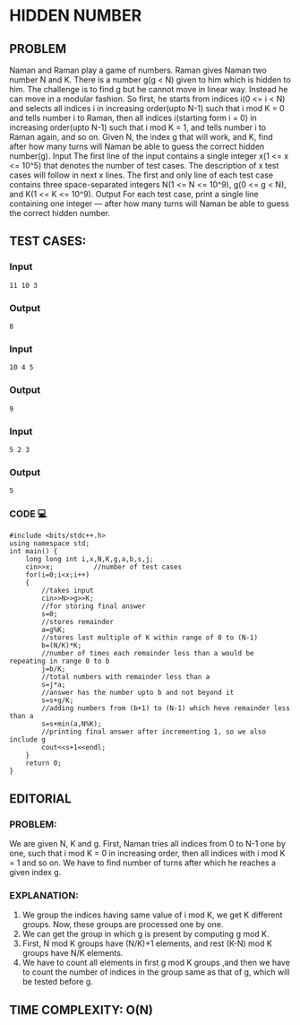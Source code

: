 # HIDDEN NUMBER

## PROBLEM
Naman and Raman play a game of numbers. Raman gives Naman two number N and K. There is a number g(g < N) given to him which is hidden to him. The challenge is to find g but he cannot move in linear way. Instead he can move in a modular fashion. So first, he starts from indices i(0 <= i < N) and selects all indices i in increasing order(upto N-1) such that i mod K = 0 and tells number i to Raman, then all indices i(starting form i = 0) in increasing order(upto N-1) such that i mod K = 1, and tells number i to Raman again, and so on. Given N, the index g that will work, and K, find after how many turns will Naman be able to guess the correct hidden number(g). Input The first line of the input contains a single integer x(1 <= x <= 10^5) that denotes the number of test cases. The description of x test cases will follow in next x lines. The first and only line of each test case contains three space-separated integers N(1 <= N <= 10^9), g(0 <= g < N), and K(1 <= K <= 10^9). Output For each test case, print a single line containing one integer — after how many turns will Naman be able to guess the correct hidden number.

## TEST CASES:

### Input
```
11 10 3
```
### Output
```
8
```

### Input
```
10 4 5
```
### Output
```
9
```

### Input
```
5 2 3
```
### Output
```
5
```
### CODE 💻
```
#include <bits/stdc++.h>
using namespace std;
int main() {
	long long int i,x,N,K,g,a,b,s,j;
	cin>>x;          //number of test cases
	for(i=0;i<x;i++)
	{
        //takes input
	    cin>>N>>g>>K;          
        //for storing final answer
	    s=0;        
        //stores remainder
	    a=g%K;         
        //stores last multiple of K within range of 0 to (N-1)
	    b=(N/K)*K;         
        //number of times each remainder less than a would be repeating in range 0 to b
	    j=b/K;         
        //total numbers with remainder less than a
	    s=j*a;         
        //answer has the number upto b and not beyond it
	    s=s+g/K;         
        //adding numbers from (b+1) to (N-1) which heve remainder less than a
	    s=s+min(a,N%K);         
        //printing final answer after incrementing 1, so we also include g
	    cout<<s+1<<endl;         
	}
	return 0;
}
```
## EDITORIAL

### PROBLEM:

We are given N, K and g. First, Naman tries all indices from 0 to N-1 one by one, such that i mod K = 0 in increasing order, then all indices with i mod K = 1 and so on.
We have to find number of turns after which he reaches a given index g.

### EXPLANATION:

1. We group the indices having same value of i mod K, we get K different groups. Now, these groups are processed one by one.
2. We can get the group in which g is present by computing g mod K.
3. First, N mod K groups have (N/K)+1 elements, and rest (K-N) mod K groups have N/K elements.
4. We have to count all elements in first g mod K groups ,and then we have to count the number of indices in the group same as that of g, which will be tested before g.

## TIME COMPLEXITY: O(N)
